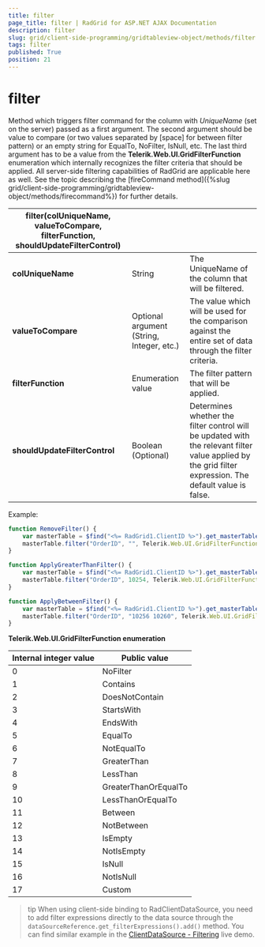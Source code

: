 ```yaml
---
title: filter
page_title: filter | RadGrid for ASP.NET AJAX Documentation
description: filter
slug: grid/client-side-programming/gridtableview-object/methods/filter
tags: filter
published: True
position: 21
---
```


# filter

Method which triggers filter command for the column with *UniqueName* (set on the server) passed as a first argument. The second argument should be value to compare (or two values separated by [space] for between filter pattern) or an empty string for EqualTo, NoFilter, IsNull, etc. The last third argument has to be a value from the **Telerik.Web.UI.GridFilterFunction** enumeration which internally recognizes the filter criteria that should be applied. All server-side filtering capabilities of RadGrid are applicable here as well. See the topic describing the [fireCommand method]({%slug grid/client-side-programming/gridtableview-object/methods/firecommand%}) for further details.


|  **filter(colUniqueName, valueToCompare, filterFunction, shouldUpdateFilterControl)**  |  |  |
| ------ | ------ | ------ |
| **colUniqueName** |String|The UniqueName of the column that will be filtered.|
| **valueToCompare** |Optional argument (String, Integer, etc.)|The value which will be used for the comparison against the entire set of data through the filter criteria.|
| **filterFunction** |Enumeration value|The filter pattern that will be applied.|
| **shouldUpdateFilterControl** |Boolean (Optional)|Determines whether the filter control will be updated with the relevant filter value applied by the grid filter expression. The default value is false.|

Example:

````JavaScript
function RemoveFilter() {
    var masterTable = $find("<%= RadGrid1.ClientID %>").get_masterTableView();
    masterTable.filter("OrderID", "", Telerik.Web.UI.GridFilterFunction.NoFilter);
}

function ApplyGreaterThanFilter() {
    var masterTable = $find("<%= RadGrid1.ClientID %>").get_masterTableView();
    masterTable.filter("OrderID", 10254, Telerik.Web.UI.GridFilterFunction.GreaterThan, true);
}

function ApplyBetweenFilter() {
    var masterTable = $find("<%= RadGrid1.ClientID %>").get_masterTableView();
    masterTable.filter("OrderID", "10256 10260", Telerik.Web.UI.GridFilterFunction.Between, true);
}
````



**Telerik.Web.UI.GridFilterFunction enumeration**


|  **Internal integer value**  |  **Public value**  |
| ------ | ------ |
|0|NoFilter|
|1|Contains|
|2|DoesNotContain|
|3|StartsWith|
|4|EndsWith|
|5|EqualTo|
|6|NotEqualTo|
|7|GreaterThan|
|8|LessThan|
|9|GreaterThanOrEqualTo|
|10|LessThanOrEqualTo|
|11|Between|
|12|NotBetween|
|13|IsEmpty|
|14|NotIsEmpty|
|15|IsNull|
|16|NotIsNull|
|17|Custom|

>tip When using client-side binding to RadClientDataSource, you need to add filter expressions directly to the data source through the `dataSourceReference.get_filterExpressions().add()` method. You can find similar example in the [ClientDataSource - Filtering](https://demos.telerik.com/aspnet-ajax/clientdatasource/functionality/filtering/defaultcs.aspx) live demo.
